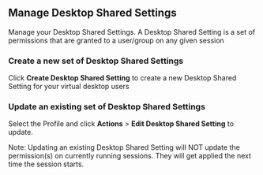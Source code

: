 ## Manage Desktop Shared Settings

Manage your Desktop Shared Settings. A Desktop Shared Setting is a set of permissions that are granted to a user/group on any given session

### Create a new set of Desktop Shared Settings

Click **Create Desktop Shared Setting** to create a new Desktop Shared Setting for your virtual desktop users

### Update an existing set of Desktop Shared Settings

Select the Profile and click **Actions** > **Edit Desktop Shared Setting** to update.

Note: Updating an existing Desktop Shared Setting will NOT update the permission(s) on currently running sessions.
They will get applied the next time the session starts.
